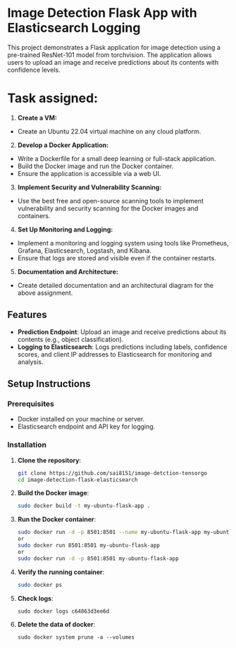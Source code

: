 # Image Detection Flask App with Elasticsearch Logging

This project demonstrates a Flask application for image detection using a pre-trained ResNet-101 model from torchvision. The application allows users to upload an image and receive predictions about its contents with confidence levels.

# Task assigned:

1. **Create a VM:**

- Create an Ubuntu 22.04 virtual machine on any cloud platform.

2. **Develop a Docker Application:**

- Write a Dockerfile for a small deep learning or full-stack application.
- Build the Docker image and run the Docker container.
- Ensure the application is accessible via a web UI.

3. **Implement Security and Vulnerability Scanning:**

- Use the best free and open-source scanning tools to implement vulnerability and security scanning for the Docker
images and containers.

4. **Set Up Monitoring and Logging:**

- Implement a monitoring and logging system using tools like Prometheus, Grafana, Elasticsearch, Logstash, and
Kibana.
- Ensure that logs are stored and visible even if the container restarts.

5. **Documentation and Architecture:**

- Create detailed documentation and an architectural diagram for the above assignment.

## Features

- **Prediction Endpoint**: Upload an image and receive predictions about its contents (e.g., object classification).
- **Logging to Elasticsearch**: Logs predictions including labels, confidence scores, and client IP addresses to Elasticsearch for monitoring and analysis.

## Setup Instructions

### Prerequisites

- Docker installed on your machine or server.
- Elasticsearch endpoint and API key for logging.

### Installation

1. **Clone the repository**:
   ```bash
   git clone https://github.com/sai8151/image-detction-tensorgo
   cd image-detection-flask-elasticsearch
   ```
2. **Build the Docker image**:
   ```bash
   sudo docker build -t my-ubuntu-flask-app .
   ```
3. **Run the Docker container**:
   ```bash
   sudo docker run -d -p 8501:8501 --name my-ubuntu-flask-app my-ubuntu-flask-app
   or
   sudo docker run 8501:8501 my-ubuntu-flask-app
   or
   sudo docker run -d -p 8501:8501 my-ubuntu-flask-app
   ```
4. **Verify the running container**:
   ```bash
   sudo docker ps
   ```
5. **Check logs**:
   ```
   sudo docker logs c64863d3ee6d
   ```
6. **Delete the data of docker**:
   ```
   sudo docker system prune -a --volumes
   ```
